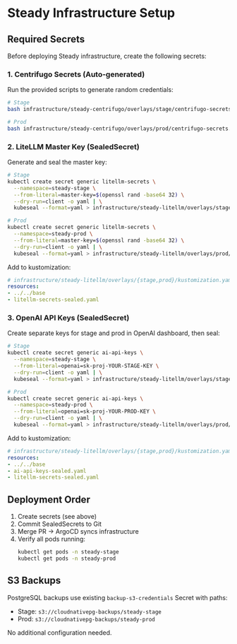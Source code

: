 # Steady Infrastructure Setup

## Required Secrets

Before deploying Steady infrastructure, create the following secrets:

### 1. Centrifugo Secrets (Auto-generated)

Run the provided scripts to generate random credentials:

```bash
# Stage
bash infrastructure/steady-centrifugo/overlays/stage/centrifugo-secrets.sh

# Prod
bash infrastructure/steady-centrifugo/overlays/prod/centrifugo-secrets.sh
```

### 2. LiteLLM Master Key (SealedSecret)

Generate and seal the master key:

```bash
# Stage
kubectl create secret generic litellm-secrets \
  --namespace=steady-stage \
  --from-literal=master-key=$(openssl rand -base64 32) \
  --dry-run=client -o yaml | \
  kubeseal --format=yaml > infrastructure/steady-litellm/overlays/stage/litellm-secrets-sealed.yaml

# Prod
kubectl create secret generic litellm-secrets \
  --namespace=steady-prod \
  --from-literal=master-key=$(openssl rand -base64 32) \
  --dry-run=client -o yaml | \
  kubeseal --format=yaml > infrastructure/steady-litellm/overlays/prod/litellm-secrets-sealed.yaml
```

Add to kustomization:
```yaml
# infrastructure/steady-litellm/overlays/{stage,prod}/kustomization.yaml
resources:
- ../../base
- litellm-secrets-sealed.yaml
```

### 3. OpenAI API Keys (SealedSecret)

Create separate keys for stage and prod in OpenAI dashboard, then seal:

```bash
# Stage
kubectl create secret generic ai-api-keys \
  --namespace=steady-stage \
  --from-literal=openai=sk-proj-YOUR-STAGE-KEY \
  --dry-run=client -o yaml | \
  kubeseal --format=yaml > infrastructure/steady-litellm/overlays/stage/ai-api-keys-sealed.yaml

# Prod
kubectl create secret generic ai-api-keys \
  --namespace=steady-prod \
  --from-literal=openai=sk-proj-YOUR-PROD-KEY \
  --dry-run=client -o yaml | \
  kubeseal --format=yaml > infrastructure/steady-litellm/overlays/prod/ai-api-keys-sealed.yaml
```

Add to kustomization:
```yaml
# infrastructure/steady-litellm/overlays/{stage,prod}/kustomization.yaml
resources:
- ../../base
- ai-api-keys-sealed.yaml
- litellm-secrets-sealed.yaml
```

## Deployment Order

1. Create secrets (see above)
2. Commit SealedSecrets to Git
3. Merge PR → ArgoCD syncs infrastructure
4. Verify all pods running:
   ```bash
   kubectl get pods -n steady-stage
   kubectl get pods -n steady-prod
   ```

## S3 Backups

PostgreSQL backups use existing `backup-s3-credentials` Secret with paths:
- Stage: `s3://cloudnativepg-backups/steady-stage`
- Prod: `s3://cloudnativepg-backups/steady-prod`

No additional configuration needed.
